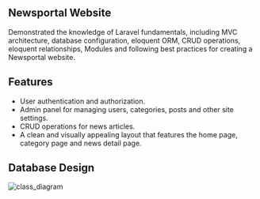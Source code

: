 ## Newsportal Website

Demonstrated the knowledge of Laravel fundamentals, including MVC architecture, database configuration, eloquent ORM, CRUD operations, eloquent relationships, Modules and following best practices for creating a Newsportal website.

## Features

- User authentication and authorization.
- Admin panel for managing users, categories, posts and other site settings.
- CRUD operations for news articles.
- A clean and visually appealing layout that features the home page, category page and news detail page.

## Database Design

![class_diagram](https://github.com/AngilaPalungwa/News_Portal/assets/151819657/49a3fbe8-b22e-40e7-8f01-6ed3b14a5a1f)
